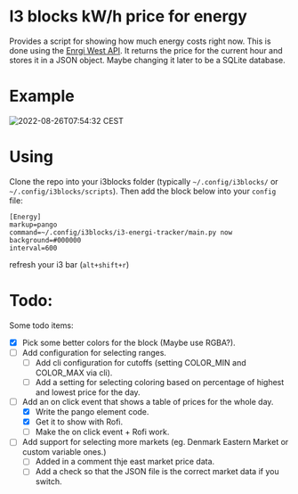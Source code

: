 # I3 blocks kW/h price for energy

Provides a script for showing how much energy costs right now. This is done using the [Enrgi West API](https://nrgi.dk/api/common/pricehistory?region=DK1&date=2022-8-24). It returns the price for the current hour and stores it in a JSON object. Maybe changing it later to be a SQLite database.

# Example
![2022-08-26T07:54:32 CEST](https://user-images.githubusercontent.com/18546761/186832156-ad1099d4-094f-4e8c-8e4f-28a7e7d47348.png)

# Using
Clone the repo into your i3blocks folder (typically `~/.config/i3blocks/` or `~/.config/i3blocks/scripts`). Then add the block below into your `config` file:

```
[Energy]
markup=pango
command=~/.config/i3blocks/i3-energi-tracker/main.py now
background=#000000
interval=600
```

refresh your i3 bar (`alt+shift+r`)

# Todo:


Some todo items:
- [x] Pick some better colors for the block (Maybe use RGBA?).
- [ ] Add configuration for selecting ranges.
  - [ ] Add cli configuration for cutoffs (setting COLOR_MIN and COLOR_MAX via cli).
  - [ ] Add a setting for selecting coloring based on percentage of highest and lowest price for the day.
- [ ] Add an on click event that shows a table of prices for the whole day.
  - [x] Write the pango element code.
  - [x] Get it to show with Rofi.
  - [ ] Make the on click event + Rofi work.
- [ ] Add support for selecting more markets (eg. Denmark Eastern Market or custom variable ones.)
  - [ ] Added in a comment thje east market price data.
  - [ ] Add a check so that the JSON file is the correct market data if you switch.
